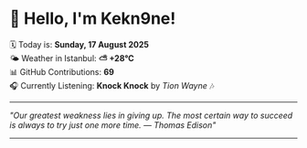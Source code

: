 # 👋 Hello, I'm Kekn9ne!

🗓️ Today is: **Sunday, 17 August 2025**  
🌤️ Weather in Istanbul: **⛅️  +28°C**  
📊 GitHub Contributions: **69**  
🎧 Currently Listening: **Knock Knock** by *Tion Wayne* 🎶

---

_"Our greatest weakness lies in giving up. The most certain way to succeed is always to try just one more time. — *Thomas Edison*"_

---
